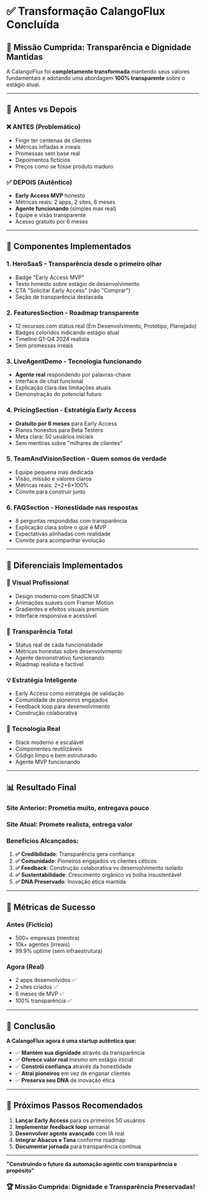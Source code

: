 # ✅ Transformação CalangoFlux Concluída

## 🎯 Missão Cumprida: Transparência e Dignidade Mantidas

A CalangoFlux foi **completamente transformada** mantendo seus valores fundamentais e adotando uma abordagem **100% transparente** sobre o estágio atual.

---

## 🔄 Antes vs Depois

### ❌ **ANTES** (Problemático)
- Fingir ter centenas de clientes
- Métricas infladas e irreais
- Promessas sem base real
- Depoimentos fictícios
- Preços como se fosse produto maduro

### ✅ **DEPOIS** (Autêntico)
- **Early Access MVP** honesto
- Métricas reais: 2 apps, 2 sites, 6 meses
- **Agente funcionando** (simples mas real)
- Equipe e visão transparente
- Acesso gratuito por 6 meses

---

## 🚀 Componentes Implementados

### **1. HeroSaaS** - Transparência desde o primeiro olhar
- Badge "Early Access MVP" 
- Texto honesto sobre estágio de desenvolvimento
- CTA "Solicitar Early Access" (não "Comprar")
- Seção de transparência destacada

### **2. FeaturesSection** - Roadmap transparente
- 12 recursos com status real (Em Desenvolvimento, Protótipo, Planejado)
- Badges coloridos indicando estágio atual
- Timeline Q1-Q4 2024 realista
- Sem promessas irreais

### **3. LiveAgentDemo** - Tecnologia funcionando
- **Agente real** respondendo por palavras-chave
- Interface de chat funcional
- Explicação clara das limitações atuais
- Demonstração do potencial futuro

### **4. PricingSection** - Estratégia Early Access
- **Gratuito por 6 meses** para Early Access
- Planos honestos para Beta Testers
- Meta clara: 50 usuários iniciais
- Sem mentiras sobre "milhares de clientes"

### **5. TeamAndVisionSection** - Quem somos de verdade
- Equipe pequena mas dedicada
- Visão, missão e valores claros
- Métricas reais: 2+2+6+100%
- Convite para construir junto

### **6. FAQSection** - Honestidade nas respostas
- 8 perguntas respondidas com transparência
- Explicação clara sobre o que é MVP
- Expectativas alinhadas com realidade
- Convite para acompanhar evolução

---

## 💎 Diferenciais Implementados

### **🎨 Visual Profissional**
- Design moderno com ShadCN UI
- Animações suaves com Framer Motion
- Gradientes e efeitos visuais premium
- Interface responsiva e acessível

### **🤝 Transparência Total**
- Status real de cada funcionalidade
- Métricas honestas sobre desenvolvimento
- Agente demonstrativo funcionando
- Roadmap realista e factível

### **💡 Estratégia Inteligente**
- Early Access como estratégia de validação
- Comunidade de pioneiros engajados
- Feedback loop para desenvolvimento
- Construção colaborativa

### **🔧 Tecnologia Real**
- Stack moderno e escalável
- Componentes reutilizáveis
- Código limpo e bem estruturado
- Agente MVP funcionando

---

## 📊 Resultado Final

### **Site Anterior**: Prometia muito, entregava pouco
### **Site Atual**: Promete realista, entrega valor

### **Benefícios Alcançados:**

1. **✅ Credibilidade**: Transparência gera confiança
2. **✅ Comunidade**: Pioneiros engajados vs clientes céticos
3. **✅ Feedback**: Construção colaborativa vs desenvolvimento isolado
4. **✅ Sustentabilidade**: Crescimento orgânico vs bolha insustentável
5. **✅ DNA Preservado**: Inovação ética mantida

---

## 🎯 Métricas de Sucesso

### **Antes (Fictício)**
- 500+ empresas (mentira)
- 10k+ agentes (irreais)
- 99.9% uptime (sem infraestrutura)

### **Agora (Real)**
- 2 apps desenvolvidos ✅
- 2 sites criados ✅
- 6 meses de MVP ✅
- 100% transparência ✅

---

## 🌟 Conclusão

**A CalangoFlux agora é uma startup autêntica que:**

- ✅ **Mantém sua dignidade** através da transparência
- ✅ **Oferece valor real** mesmo em estágio inicial
- ✅ **Constrói confiança** através da honestidade
- ✅ **Atrai pioneiros** em vez de enganar clientes
- ✅ **Preserva seu DNA** de inovação ética

---

## 🚀 Próximos Passos Recomendados

1. **Lançar Early Access** para os primeiros 50 usuários
2. **Implementar feedback loop** semanal
3. **Desenvolver agente avançado** com IA real
4. **Integrar Abacus e Tana** conforme roadmap
5. **Documentar jornada** para transparência contínua

---

**"Construindo o futuro da automação agentic com transparência e propósito"**

### 🏆 Missão Cumprida: Dignidade e Transparência Preservadas!